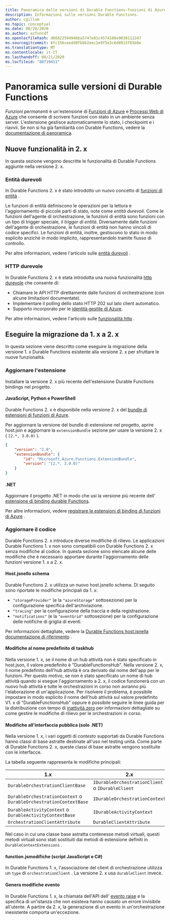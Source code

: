 ```yaml
---
title: Panoramica delle versioni di Durable Functions-funzioni di Azure
description: Informazioni sulle versioni Durable Functions.
author: cgillum
ms.topic: conceptual
ms.date: 08/20/2020
ms.author: azfuncdf
ms.openlocfilehash: d6662259494bba5747e01c4574186e9030112247
ms.sourcegitcommit: 6fc156ceedd0fbbb2eec1e9f5e3c6d0915f65b8e
ms.translationtype: MT
ms.contentlocale: it-IT
ms.lasthandoff: 08/21/2020
ms.locfileid: "88719411"
---
```

# <a name="durable-functions-versions-overview"></a>Panoramica sulle versioni di Durable Functions

*Funzioni permanenti* è un'estensione di [Funzioni di Azure](../functions-overview.md) e [Processi Web di Azure](../../app-service/webjobs-create.md) che consente di scrivere funzioni con stato in un ambiente senza server. L'estensione gestisce automaticamente lo stato, i checkpoint e i riavvii. Se non si ha già familiarità con Durable Functions, vedere la [documentazione di panoramica](durable-functions-overview.md).

## <a name="new-features-in-2x"></a>Nuove funzionalità in 2. x

In questa sezione vengono descritte le funzionalità di Durable Functions aggiunte nella versione 2. x.

### <a name="durable-entities"></a>Entità durevoli

In Durable Functions 2. x è stato introdotto un nuovo concetto di [funzioni di entità](durable-functions-entities.md) .

Le funzioni di entità definiscono le operazioni per la lettura e l'aggiornamento di piccole parti di stato, note come *entità durevoli*. Come le funzioni dell'agente di orchestrazione, le funzioni di entità sono funzioni con un tipo di trigger speciale, il *trigger di entità*. Diversamente dalle funzioni dell'agente di orchestrazione, le funzioni di entità non hanno vincoli di codice specifici. Le funzioni di entità, inoltre, gestiscono lo stato in modo esplicito anziché in modo implicito, rappresentandolo tramite flusso di controllo.

Per altre informazioni, vedere l'articolo sulle [entità durevoli](durable-functions-entities.md) .

### <a name="durable-http"></a>HTTP durevole

In Durable Functions 2. x è stata introdotta una nuova funzionalità [http durevole](durable-functions-http-features.md#consuming-http-apis) che consente di:

* Chiamare le API HTTP direttamente dalle funzioni di orchestrazione (con alcune limitazioni documentate).
* Implementare il polling dello stato HTTP 202 sul lato client automatico.
* Supporto incorporato per le [identità gestite di Azure](../../active-directory/managed-identities-azure-resources/overview.md).

Per altre informazioni, vedere l'articolo sulle [funzionalità http](durable-functions-http-features.md#consuming-http-apis) .

## <a name="migrate-from-1x-to-2x"></a>Eseguire la migrazione da 1. x a 2. x

In questa sezione viene descritto come eseguire la migrazione della versione 1. x Durable Functions esistente alla versione 2. x per sfruttare le nuove funzionalità.

### <a name="upgrade-the-extension"></a>Aggiornare l'estensione

Installare la versione 2. x più recente dell'estensione Durable Functions bindings nel progetto.

#### <a name="javascript-python-and-powershell"></a>JavaScript, Python e PowerShell

Durable Functions 2. x è disponibile nella versione 2. x del [bundle di estensioni di funzioni di Azure](../functions-bindings-register.md#extension-bundles).

Per aggiornare la versione del bundle di estensione nel progetto, aprire host.jsin e aggiornare la `extensionBundle` sezione per usare la versione 2. x ( `[2.*, 3.0.0)` ).

```json
{
    "version": "2.0",
    "extensionBundle": {
        "id": "Microsoft.Azure.Functions.ExtensionBundle",
        "version": "[2.*, 3.0.0)"
    }
}
```

#### <a name="net"></a>.NET

Aggiornare il progetto .NET in modo che usi la versione più recente dell' [estensione di binding durable Functions](https://www.nuget.org/packages/Microsoft.Azure.WebJobs.Extensions.DurableTask).

Per altre informazioni, vedere [registrare le estensioni di binding di funzioni di Azure](../functions-bindings-register.md#local-csharp) .

### <a name="update-your-code"></a>Aggiornare il codice

Durable Functions 2. x introduce diverse modifiche di rilievo. Le applicazioni Durable Functions 1. x non sono compatibili con Durable Functions 2. x senza modifiche al codice. In questa sezione sono elencate alcune delle modifiche che è necessario apportare durante l'aggiornamento delle funzioni versione 1. x a 2. x.

#### <a name="hostjson-schema"></a>Host.jsnello schema

Durable Functions 2. x utilizza un nuovo host.jsnello schema. Di seguito sono riportate le modifiche principali da 1. x:

* `"storageProvider"` (e la `"azureStorage"` sottosezione) per la configurazione specifica dell'archiviazione.
* `"tracing"` per la configurazione della traccia e della registrazione.
* `"notifications"` (e la `"eventGrid"` sottosezione) per la configurazione delle notifiche di griglia di eventi.

Per informazioni dettagliate, vedere la [Durable Functions host.jsnella documentazione di riferimento](durable-functions-bindings.md#durable-functions-2-0-host-json) .

#### <a name="default-taskhub-name-changes"></a>Modifiche al nome predefinito di taskhub

Nella versione 1. x, se il nome di un hub attività non è stato specificato in host.json, il valore predefinito è "DurableFunctionsHub". Nella versione 2. x, il nome predefinito dell'hub attività è ora derivato dal nome dell'app per le funzioni. Per questo motivo, se non è stato specificato un nome di hub attività quando si esegue l'aggiornamento a 2. x, il codice funzionerà con un nuovo hub attività e tutte le orchestrazioni in corso non avranno più l'elaborazione di un'applicazione. Per risolvere il problema, è possibile impostare in modo esplicito il nome dell'hub attività sul valore predefinito V1. x di "DurableFunctionsHub" oppure è possibile seguire le linee guida per la distribuzione con tempo di [inattività zero](durable-functions-zero-downtime-deployment.md) per informazioni dettagliate su come gestire le modifiche di rilievo per le orchestrazioni in corso.

#### <a name="public-interface-changes-net-only"></a>Modifiche all'interfaccia pubblica (solo .NET)

Nella versione 1. x, i vari oggetti di _contesto_ supportati da Durable Functions hanno classi di base astratte destinate all'uso nel testing unità. Come parte di Durable Functions 2. x, queste classi di base astratte vengono sostituite con le interfacce.

La tabella seguente rappresenta le modifiche principali:

| 1.x | 2.x |
|----------|----------|
| `DurableOrchestrationClientBase` | `IDurableOrchestrationClient` o `IDurableClient` |
| `DurableOrchestrationContext` o `DurableOrchestrationContextBase` | `IDurableOrchestrationContext` |
| `DurableActivityContext` o `DurableActivityContextBase` | `IDurableActivityContext` |
| `OrchestrationClientAttribute` | `DurableClientAttribute` |

Nel caso in cui una classe base astratta contenesse metodi virtuali, questi metodi virtuali sono stati sostituiti dai metodi di estensione definiti in `DurableContextExtensions` .

#### <a name="functionjson-changes-javascript-and-c-script"></a>function.jsmodifiche (script JavaScript e C#)

In Durable Functions 1. x, l'associazione del client di orchestrazione utilizza un `type` di `orchestrationClient` . La versione 2. x usa `durableClient` invece.

#### <a name="raise-event-changes"></a>Genera modifiche evento

In Durable Functions 1. x, la chiamata dell'API dell' [evento raise](durable-functions-external-events.md#send-events) e la specifica di un'istanza che non esisteva hanno causato un errore invisibile all'utente. A partire da 2. x, la generazione di un evento in un'orchestrazione inesistente comporta un'eccezione.
